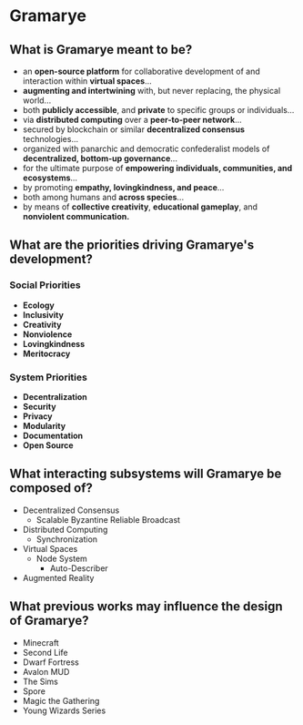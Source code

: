 # Gramarye

## What is Gramarye meant to be?

- an **open-source platform** for collaborative development of and interaction within **virtual spaces**...
- **augmenting and intertwining** with, but never replacing, the physical world...
- both **publicly accessible**, and **private** to specific groups or individuals...
- via **distributed computing** over a **peer-to-peer network**...
- secured by blockchain or similar **decentralized consensus** technologies...
- organized with panarchic and democratic confederalist models of **decentralized, bottom-up governance**...
- for the ultimate purpose of **empowering individuals, communities, and ecosystems**...
- by promoting **empathy, lovingkindness, and peace**...
- both among humans and **across species**...
- by means of **collective creativity**, **educational gameplay**, and **nonviolent communication.**

## What are the priorities driving Gramarye's development?

### Social Priorities
- **Ecology**
- **Inclusivity**
- **Creativity**
- **Nonviolence**
- **Lovingkindness**
- **Meritocracy**

### System Priorities
- **Decentralization**
- **Security**
- **Privacy**
- **Modularity**
- **Documentation**
- **Open Source**

## What interacting subsystems will Gramarye be composed of?

- Decentralized Consensus
	- Scalable Byzantine Reliable Broadcast
- Distributed Computing
	- Synchronization
- Virtual Spaces
	- Node System
		- Auto-Describer
- Augmented Reality

## What previous works may influence the design of Gramarye?

- Minecraft
- Second Life
- Dwarf Fortress
- Avalon MUD
- The Sims
- Spore
- Magic the Gathering
- Young Wizards Series